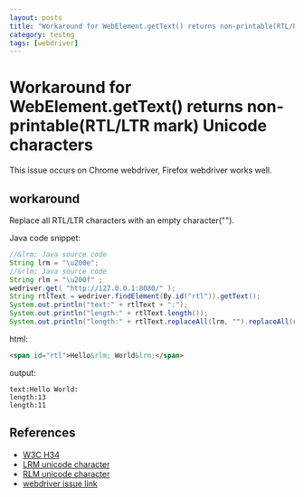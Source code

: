 ```yaml
---
layout: posts
title: "Workaround for WebElement.getText() returns non-printable(RTL/LTR mark) Unicode characters"
category: testng
tags: [webdriver]
---
```


# Workaround for WebElement.getText() returns non-printable(RTL/LTR mark) Unicode characters

This issue occurs on Chrome webdriver, Firefox webdriver works well.

## workaround
Replace all RTL/LTR characters with an empty character("").

Java code snippet:

```java
//&lrm; Java source code
String lrm = "\u200e";
//&rlm; Java source code
String rlm = "\u200f" ;
wedriver.get( "http://127.0.0.1:8080/" );
String rtlText = wedriver.findElement(By.id("rtl")).getText();
System.out.println("text:" + rtlText + ":");
System.out.println("length:" + rtlText.length());
System.out.println("length:" + rtlText.replaceAll(lrm, "").replaceAll(rlm, "").length());
```

html:

```html
<span id="rtl">Hello&rlm; World&lrm;</span>
```

output:

```
text:Hello‏ World‎:
length:13
length:11
```

## References
- [W3C H34](http://www.w3.org/TR/WCAG20-TECHS/H34.html)
- [LRM unicode character](http://www.fileformat.info/info/unicode/char/200e/index.htm)
- [RLM unicode character](http://www.fileformat.info/info/unicode/char/200f/index.htm)
- [webdriver issue link](https://code.google.com/p/selenium/issues/detail?id=4473)

